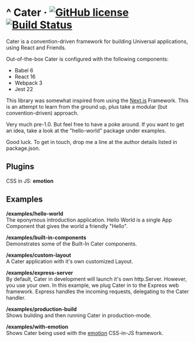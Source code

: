 # ^ Cater &middot; [![GitHub license](https://img.shields.io/badge/license-MIT-blue.svg?style=flat)](https://github.com/facebook/react/blob/master/LICENSE) [![Build Status](https://travis-ci.org/jonathannen/cater.svg?branch=master)](https://travis-ci.org/jonathannen/cater)

Cater is a convention-driven framework for building Universal applications, using React and Friends.

Out-of-the-box Cater is configured with the following components:

- Babel 6
- React 16
- Webpack 3
- Jest 22

This library was somewhat inspired from using the [Next.js](https://github.com/zeit/next.js/) Framework. This is an attempt to learn from the ground up, plus take a modular (but convention-driven) approach.

Very much pre-1.0. But feel free to have a poke around. If you want to get an idea, take a look at the "hello-world" package under examples.

Good luck. To get in touch, drop me a line at the author details listed in package.json.

## Plugins

CSS in JS: **emotion**

## Examples

**/examples/hello-world**<br/>
The eponymous introduction application. Hello World is a single App Component that gives the world a friendly "Hello".

**/examples/built-in-components**<br/>
Demonstrates some of the Built-In Cater components.

**/examples/custom-layout**<br/>
A Cater application with it's own customized Layout.

**/examples/express-server**<br/>
By default, Cater in development will launch it's own http.Server. However, you use your own. In this example, we plug Cater in to the Express web framework. Express handles the incoming requests, delegating to the Cater handler.

**/examples/production-build**<br/>
Shows building and then running Cater in production-mode.

**/examples/with-emotion**<br/>
Shows Cater being used with the [emotion](https://github.com/emotion-js/emotion) CSS-in-JS framework.
